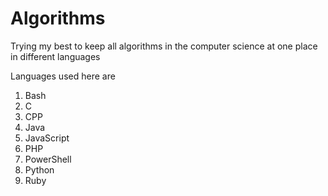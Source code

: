 # Algorithms
Trying my best to keep all algorithms in the computer science at one place in different languages

Languages used here are
1. Bash
2. C
3. CPP
4. Java
5. JavaScript
6. PHP
7. PowerShell
8. Python
9. Ruby
